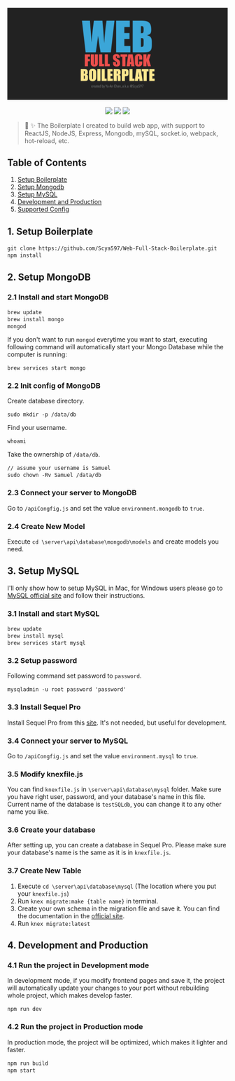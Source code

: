 ![logo](https://github.com/Scya597/MERN-Boilerplate/blob/master/assets/images/boilerplate-logo.png)

<p align=center>
<a target="_blank" href="http://nodejs.org/download/" title="Node version"><img src="https://img.shields.io/badge/node.js-%3E=_6.0-green.svg"></a>
<a target="_blank" href="http://makeapullrequest.com" title="PRs Welcome"><img src="https://img.shields.io/badge/PRs-welcome-brightgreen.svg"></a>
<a target="_blank" href="https://opensource.org/licenses/MIT" title="License: MIT"><img src="https://img.shields.io/badge/License-MIT-blue.svg"></a>
</p>  


> 🎉 ✨ The Boilerplate I created to build web app, with support to ReactJS, NodeJS, Express, Mongodb, mySQL, socket.io, webpack, hot-reload, etc.

## Table of Contents  
1. [Setup Boilerplate](#1-setup-boilerplate)
2. [Setup Mongodb](#2-setup-mongodb)
3. [Setup MySQL](#3-setup-mysql)
4. [Development and Production](#4-development-and-production)
5. [Supported Config](#5-supported-config)

## 1. Setup Boilerplate
```
git clone https://github.com/Scya597/Web-Full-Stack-Boilerplate.git
npm install
```

## 2. Setup MongoDB

### 2.1 Install and start MongoDB

```
brew update
brew install mongo
mongod
```

If you don't want to run `mongod` everytime you want to start, executing following command will automatically start your Mongo Database while the computer is running:

```
brew services start mongo
```


### 2.2 Init config of MongoDB

Create database directory.

```
sudo mkdir -p /data/db
```

Find your username.

```
whoami
```

Take the ownership of `/data/db`.

```
// assume your username is Samuel
sudo chown -Rv Samuel /data/db
```

### 2.3 Connect your server to MongoDB

Go to `/apiCongfig.js` and set the value `environment.mongodb` to `true`. 

### 2.4 Create New Model

Execute `cd \server\api\database\mongodb\models` and create models you need.


## 3. Setup MySQL

I'll only show how to setup MySQL in Mac, for Windows users please go to [MySQL official site](https://dev.mysql.com/downloads/windows/installer/5.7.html) and follow their instructions.  

### 3.1 Install and start MySQL

```
brew update
brew install mysql
brew services start mysql
```

### 3.2 Setup password

Following command set password to `password`.

```
mysqladmin -u root password 'password'
```

### 3.3 Install Sequel Pro

Install Sequel Pro from this [site](https://www.sequelpro.com/). It's not needed, but useful for development.

### 3.4 Connect your server to MySQL

Go to `/apiCongfig.js` and set the value `environment.mysql` to `true`.


### 3.5 Modify knexfile.js

You can find `knexfile.js` in `\server\api\database\mysql` folder. Make sure you have right user, password, and your database's name in this file. Current name of the database is `testSQLdb`, you can change it to any other name you like.

### 3.6 Create your database

After setting up, you can create a database in Sequel Pro. Please make sure  your database's name is the same as it is in `knexfile.js`.

### 3.7 Create New Table

1. Execute `cd \server\api\database\mysql` (The location where you put your `knexfile.js`)
2. Run `knex migrate:make {table name}` in terminal.
2. Create your own schema in the migration file and save it. You can find the documentation in the [official site](http://knexjs.org/).
3. Run `knex migrate:latest`


## 4. Development and Production

### 4.1 Run the project in Development mode

In development mode, if you modify frontend pages and save it, the project will automatically update your changes to your port without rebuilding whole project, which makes develop faster.

```
npm run dev
```

### 4.2 Run the project in Production mode

In production mode, the project will be optimized, which makes it lighter and faster.

```
npm run build
npm start
```